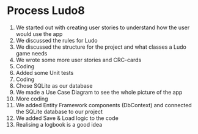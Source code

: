 # Process Ludo8 
1. We started out with creating user stories to understand how the user would use the app
2. We discussed the rules for Ludo
3. We discussed the structure for the project and what classes a Ludo game needs
4. We wrote some more user stories and CRC-cards
5. Coding
6. Added some Unit tests
7. Coding
8. Chose SQLite as our database
9. We made a Use Case Diagram to see the whole picture of the app
10. More coding
11. We added Entity Framework components (DbContext) and connected the SQLite database to our project
12. We added Save & Load logic to the code
13. Realising a logbook is a good idea
